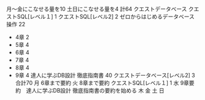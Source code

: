 月〜金にこなせる量を10
土日にこなせる量を4
計64
クエストデータベース
クエストSQL[レベル１] 1
クエストSQL[レベル2] 2
ゼロからはじめるデータベース操作 22
- 4章 2
- 5章 4
- 6章 4
- 7章 4
- 8章 4
- 9章 4
達人に学ぶDB設計 徹底指南書 40
クエストデータベース[レベル2] 3
合計70
月 6章まで要約
火 8章まで要約 クエストSQL[レベル１] 1
水 9章要約　達人に学ぶDB設計 徹底指南書の要約を始める
木 
金
土
日
